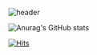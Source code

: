 ![header](https://capsule-render.vercel.app/api?type=rect&color=auto&height=200&section=header&text=Welcome&fontSize=70)

![Anurag's GitHub stats](https://github-readme-stats.vercel.app/api?username=woojugoing&show_icons=true&theme=radical)

[![Hits](https://hits.seeyoufarm.com/api/count/incr/badge.svg?url=https%3A%2F%2Fgithub.com%2Fwoojugoing%2Fhit-counter&count_bg=%2379C83D&title_bg=%23555555&icon=probot.svg&icon_color=%23E7E7E7&title=Hits&edge_flat=false)](https://hits.seeyoufarm.com)
